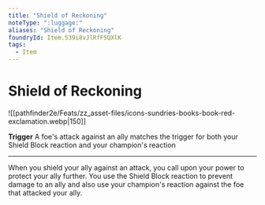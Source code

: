 ```yaml
---
title: "Shield of Reckoning"
noteType: ":luggage:"
aliases: "Shield of Reckoning"
foundryId: Item.539i8vJlRfF5QXlK
tags:
  - Item
---
```


# Shield of Reckoning
![[pathfinder2e/Feats/zz_asset-files/icons-sundries-books-book-red-exclamation.webp|150]]

**Trigger** A foe's attack against an ally matches the trigger for both your Shield Block reaction and your champion's reaction

* * *

When you shield your ally against an attack, you call upon your power to protect your ally further. You use the Shield Block reaction to prevent damage to an ally and also use your champion's reaction against the foe that attacked your ally.
